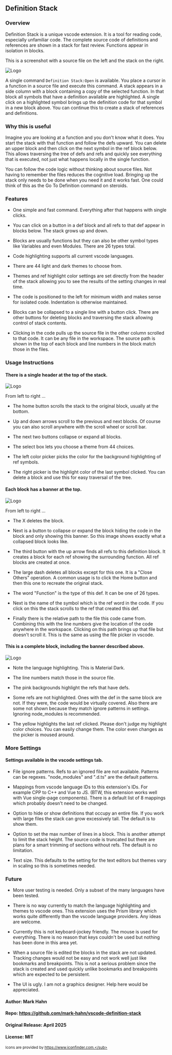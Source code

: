 ## Definition Stack

### Overview

Definition Stack is a unique vscode extension. It is a tool for reading code, especially unfamiliar code. The complete source code of definitions and references are shown in a stack for fast review. Functions appear in isolation in blocks.

This is a screenshot with a source file on the left and the stack on the right.

![Logo](./images/screenshots/intro.png)

A single command `Definition Stack:Open` is available. You place a cursor in a function in a source file and execute this command. A stack appears in a side column with a block containing a copy of the selected function.  In that block all symbols that have a definition available are highlighted. A single click on a highlighted symbol brings up the definition code for that symbol in a new block above. You can continue this to create a stack of references and definitions.

### Why this is useful

Imagine you are looking at a function and you don't know what it does. You start the stack with that function and follow the defs upward. You can delete an upper block and then click on the next symbol in the ref block below.  This allows traversing the tree of defs and refs and quickly see everything that is executed, not just what happens locally in the single function.

You can follow the code logic without thinking about source files. Not having to remember the files reduces the cognitive load. Bringing up the stack only needs to be done when you need it and it works fast. One could think of this as the Go To Definition command on steroids.

### Features

- One simple and fast command. Everything after that happens with single clicks.

- You can click on a button in a def block and all refs to that def appear in blocks below. The stack grows up and down.

- Blocks are usually functions but they can also be other symbol types like Variables and even Modules. There are 26 types total.

- Code highlighting supports all current vscode languages. 

- There are 44 light and dark themes to choose from.

- Themes and ref highlight color settings are set directly from the header of the stack allowing you to see the results of the setting changes in real time.

- The code is positioned to the left for minimum width and makes sense for isolated code. Indentation is otherwise maintained.

- Blocks can be collapsed to a single line with a button click.  There are other buttons for deleting blocks and traversing the stack allowing control of stack contents.

- Clicking in the code pulls up the source file in the other column scrolled to that code. It can be any file in the workspace. The source path is shown in the top of each block and line numbers in the block match those in the files.

### Usage Instructions

#### There is a single header at the top of the stack.

![Logo](./images/screenshots/header.png)

From left to right ...

- The home button scrolls the stack to the original block, usually at the bottom.

- Up and down arrows scroll to the previous and next blocks. Of course you can also scroll anywhere with the scroll wheel or scroll bar.

- The next two buttons collapse or expand all blocks.

- The select box lets you choose a theme from 44 choices.

- The left color picker picks the color for the background 
highlighting of ref symbols.

- The right picker is the highlight color of the last symbol clicked. You can delete a block and use this for easy traversal of the tree.

####  Each block has a banner at the top.

![Logo](./images/screenshots/banner.png)

From left to right ...

- The X deletes the block.

- Next is a button to collapse or expand the block hiding the code in the block and only showing this banner. So this image shows exactly what a collapsed block looks like.

- The third button with the up arrow finds all refs to this definition block. It creates a block for each ref showing the surrounding function.  All ref blocks are created at once.

- The large dash deletes all blocks except for this one. It is a "Close Others" operation. A common usage is to click the Home button and then this one to recreate the original stack.

- The word "Function" is the type of this def. It can be one of 26 types.

- Next is the name of the symbol which is the ref word in the code. If you click on this the stack scrolls to the ref that created this def.

- Finally there is the relative path to the file this code came from. Combining this with the line numbers give the location of the code anywhere in the workspace. Clicking on this path brings up that file but doesn't scroll it.  This is the same as using the file picker in vscode.

#### This is a complete block, including the banner described above.

![Logo](./images/screenshots/block.png)

- Note the language highlighting. This is Material Dark.

- The line numbers match those in the source file.

- The pink backgrounds highlight the refs that have defs. 

- Some refs are not highlighted.  Ones with the def in the same block are not.  If they were, the code would be virtually covered.  Also there are some not shown because they match ignore patterns in settings.  Ignoring node_modules is recommended.

- The yellow highlights the last ref clicked.  Please don't judge my highlight color choices.  You can easily change them.  The color even changes as the picker is moused around.

### More Settings

#### Settings available in the vscode settings tab.

- File ignore patterns. Refs to an ignored file are not available. Patterns can be regexes. "node_modules" and ".d.ts" are the default patterns.

- Mappings from vscode language IDs to this extension's IDs. For example CPP to C++ and Vue to JS.  (BTW, this extension works well with Vue single-page components). There is a default list of 8 mappings which probably doesn't need to be changed.

- Option to hide or show definitions that occupy an entire file.  If you work with large files the stack can grow excessively tall. The default is to show them.

- Option to set the max number of lines in a block.  This is another attempt to limit the stack height. The source code is truncated but there are plans for a smart trimming of sections without refs.  The default is no limitation.

- Text size.  This defaults to the setting for the text editors but themes vary in scaling so this is sometimes needed.

### Future

- More user testing is needed.  Only a subset of the many languages have been tested.

- There is no way currently to match the language highlighting and themes to vscode ones.  This extension uses the Prism library which works quite differently than the vscode language providers.  Any ideas are welcome.

- Currently this is not keyboard-jockey friendly. The mouse is used for everything.  There is no reason that keys couldn't be used but nothing has been done in this area yet.

- When a source file is edited the blocks in the stack are not updated. Tracking changes would not be easy and not work well just like bookmarks and breakpoints. This is not a serious problem since the stack is created and used quickly unlike bookmarks and breakpoints which are expected to be persistent.

- The UI is ugly.  I am not a graphics designer. Help here would be appreciated.

#### Author: Mark Hahn

#### Repo: https://github.com/mark-hahn/vscode-definition-stack

#### Original Release: April 2025

#### License: MIT

<sub>Icons are provided by https://www.iconfinder.com.</sub>